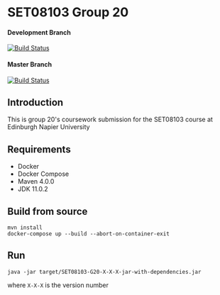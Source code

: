 # SET08103 Group 20
#### Development Branch
[![Build Status](https://travis-ci.org/glugg23/SET08103-G20.svg?branch=develop)](https://travis-ci.orgglugg23/SET08103-G20)
#### Master Branch
[![Build Status](https://travis-ci.org/glugg23/SET08103-G20.svg?branch=master)](https://travis-ci.orgglugg23/SET08103-G20)

## Introduction
This is group 20's coursework submission for the SET08103 course at Edinburgh Napier University

## Requirements
- Docker
- Docker Compose
- Maven 4.0.0
- JDK 11.0.2


## Build from source
```
mvn install
docker-compose up --build --abort-on-container-exit
```

## Run
```
java -jar target/SET08103-G20-X-X-X-jar-with-dependencies.jar
```
where `X-X-X` is the version number
